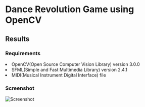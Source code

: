 # Dance Revolution Game using OpenCV

## Results

### Requirements
<li>OpenCV(Open Source Computer Vision Library) version 3.0.0</li>
<li>SFML(Simple and Fast Multimedia Library) version 2.4.1</li>
<li>MIDI(Musical Instrument Digital Interface) file</li>

### Screenshot
![Screenshot](https://github.com/jeongkyeong/dance-revolution-game-and-OpenCV/blob/master/Screenshot.png)

